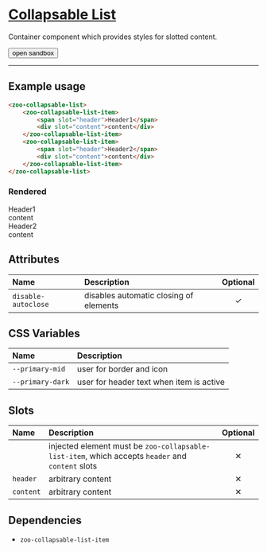 # [Collapsable List](#collapsable-list)

Container component which provides styles for slotted content.

<zoo-button class="sandbox-btn">
	<button type="button" onclick="openSandbox('zoo-collapsable-list')">open sandbox</button>
</zoo-button>
<template id="zoo-collapsable-list-template">
	<form>
		<zoo-input>
			<label slot="label">--primary-mid CSS Custom Property</label>
			<input slot="input" type="color" data-type="css" data-cssname="--primary-mid">
		</zoo-input>
		<zoo-input>
			<label slot="label">--primary-dark CSS Custom Property</label>
			<input slot="input" type="color" data-type="css" data-cssname="--primary-dark">
		</zoo-input>
		<zoo-input>
			<label slot="label">Collapsable list item slot</label>
			<textarea slot="input" data-type="slot" data-slotname=""><zoo-collapsable-list-item>
	<span slot="header">Header1</span>
	<div slot="content">content</div>
</zoo-collapsable-list-item>
<zoo-collapsable-list-item>
	<span slot="header">Header1</span>
	<div slot="content">content</div>
</zoo-collapsable-list-item></textarea>
		</zoo-input>
		<h3>Rendered output</h3>
		<output>
<zoo-collapsable-list>
	<zoo-collapsable-list-item>
		<span slot="header">Header1</span>
		<div slot="content">content</div>
	</zoo-collapsable-list-item>
	<zoo-collapsable-list-item>
		<span slot="header">Header2</span>
		<div slot="content">content</div>
	</zoo-collapsable-list-item>
</zoo-collapsable-list>
		</output>
		<h3>HTML code</h3>
		<pre class=" language-html"><code></code></pre>
	</form>
</template>

***

## Example usage

```HTML
<zoo-collapsable-list>
	<zoo-collapsable-list-item>
		<span slot="header">Header1</span>
		<div slot="content">content</div>
	</zoo-collapsable-list-item>
	<zoo-collapsable-list-item>
		<span slot="header">Header2</span>
		<div slot="content">content</div>
	</zoo-collapsable-list-item>
</zoo-collapsable-list>
```

### Rendered

<zoo-collapsable-list>
	<zoo-collapsable-list-item>
		<span slot="header">Header1</span>
		<div slot="content">content</div>
	</zoo-collapsable-list-item>
	<zoo-collapsable-list-item>
		<span slot="header">Header2</span>
		<div slot="content">content</div>
	</zoo-collapsable-list-item>
</zoo-collapsable-list>

## Attributes

| **Name**  | **Description**                                        | **Optional** |
| :-------- | :----------------------------------------------------- | :----------: |
| `disable-autoclose` | disables automatic closing of elements |   &#10003;   |

## CSS Variables

| **Name**         | **Description**                          |
| :--------------- | :--------------------------------------- |
| `--primary-mid`  | user for border and icon                 |
| `--primary-dark` | user for header text when item is active |

## Slots

| **Name**  | **Description**                                                                                  | **Optional** |
| :-------- | :----------------------------------------------------------------------------------------------- | :----------: |
|           | injected element must be `zoo-collapsable-list-item`, which accepts `header` and `content` slots |   &#10005;   |
| `header`  | arbitrary content                                                                                |   &#10005;   |
| `content` | arbitrary content                                                                                |   &#10005;   |

## Dependencies

- `zoo-collapsable-list-item`
